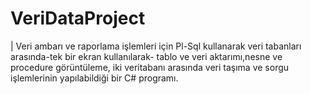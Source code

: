 # VeriDataProject

| Veri ambarı ve raporlama işlemleri için Pl-Sql kullanarak veri tabanları arasında-tek bir ekran kullanılarak- tablo ve veri aktarımı,nesne ve procedure görüntüleme, iki veritabanı arasında veri taşıma ve sorgu işlemlerinin yapılabildiği bir C# programı.
